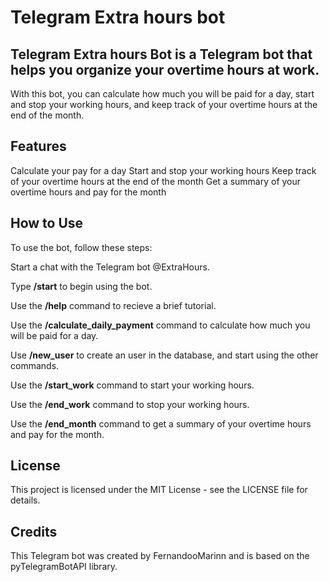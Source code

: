 # Telegram Extra hours bot


## Telegram Extra hours Bot is a Telegram bot that helps you organize your overtime hours at work.
With this bot, you can calculate how much you will be paid for a day, start and stop your working hours,
and keep track of your overtime hours at the end of the month.



## Features
Calculate your pay for a day
Start and stop your working hours
Keep track of your overtime hours at the end of the month
Get a summary of your overtime hours and pay for the month




## How to Use
To use the bot, follow these steps:

Start a chat with the Telegram bot @ExtraHours.

Type **/start** to begin using the bot.

Use the **/help** command to recieve a brief tutorial.

Use the **/calculate_daily_payment** command to calculate how much you will be paid for a day.

Use **/new_user** to create an user in the database, and start using the other commands.

Use the **/start_work** command to start your working hours.

Use the **/end_work** command to stop your working hours.

Use the **/end_month** command to get a summary of your overtime hours and pay for the month.



## License
This project is licensed under the MIT License - see the LICENSE file for details.

## Credits
This Telegram bot was created by FernandooMarinn and is based on the pyTelegramBotAPI library.
